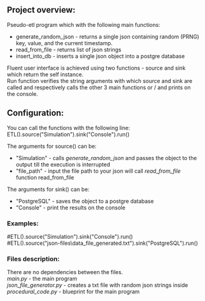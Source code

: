 ## Project overview:
Pseudo-etl program which with the following main functions:  
* generate_random_json - returns a single json containing random (PRNG) key, value, and the current timestamp.  
* read_from_file - returns list of json strings
* insert_into_db - inserts a single json object into a postgre database  

Fluent user interface is achieved using two functions - source and sink which return the self instance.  
Run function verifies the string arguments with which source and sink are called and respectively calls the other 3 main functions or / and prints on the console.  

## Configuration:
You can call the functions with the following line:  
ETL().source("Simulation").sink("Console").run()

The arguments for source() can be:
* "Simulation" - calls _generate_random_json_ and passes the object to the output till the execution is interrupted  
* "file_path" - input the file path to your json will call _read_from_file_ function
read_from_file
  
The arguments for sink() can be:  
* "PostgreSQL" - saves the object to a postgre database
* "Console" - print the results on the console  

### Examples:  
\#ETL().source("Simulation").sink("Console").run()  
\#ETL().source("json-files\data_file_generated.txt").sink("PostgreSQL").run()  

### Files description:  
There are no dependencies between the files.  
_main.py_ - the main program  
_json_file_generator.py_ - creates a txt file with random json strings inside  
_procedural_code.py_ - blueprint for the main program  